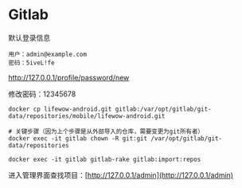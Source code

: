 # Gitlab

默认登录信息
```
用户：admin@example.com
密码：5iveL!fe
```

http://127.0.0.1/profile/password/new

修改密码：12345678


```
docker cp lifewow-android.git gitlab:/var/opt/gitlab/git-data/repositories/mobile/lifewow-android.git

# 关键步骤（因为上个步骤是从外部导入的仓库，需要变更为git所有者）
docker exec -it gitlab chown -R git:git /var/opt/gitlab/git-data/repositories

docker exec -it gitlab gitlab-rake gitlab:import:repos
```

进入管理界面查找项目：[http://127.0.0.1/admin](http://127.0.0.1/admin)
